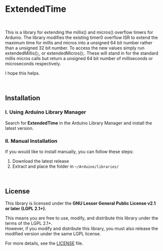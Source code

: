 # ExtendedTime

<br/>

This is a library for extending the millis() and micros() overflow timers for Ardunio.
The library modifies the existing timer0 overflow ISR to extend the maximum time for millis and micros
into a unsigned 64 bit number rather than a unsigned 32 bit number. To access the new values simply run
extendedMillis();, or extendedMicros();. These will stand in for the standard millis micros calls but return
a unsigned 64 bit number of milliseconds or microseconds respectively.

I hope this helps.

<br/>

## Installation
### I. Using Arduino Library Manager
Search for **ExtendedTime** in the Arduino Library Manager and install the latest version.

### II. Manual Installation

If you would like to install manually, you can follow these steps:

1. Download the latest release
2. Extract and place the folder in `~/Arduino/libraries/`

<br/>

## License
This library is licensed under the **GNU Lesser General Public License v2.1 or later (LGPL 2.1+).**  

This means you are free to use, modify, and distribute this library under the terms of the LGPL 2.1+.  
However, if you modify and distribute this library, you must also release the modified version under the same LGPL license.  

For more details, see the [LICENSE](LICENSE) file.  